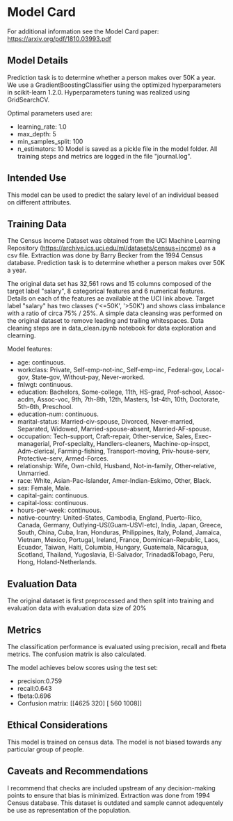 # Model Card

For additional information see the Model Card paper: https://arxiv.org/pdf/1810.03993.pdf

## Model Details
Prediction task is to determine whether a person makes over 50K a year.
We use a GradientBoostingClassifier using the optimized hyperparameters in scikit-learn 1.2.0.
Hyperparameters tuning was realized using GridSearchCV.

Optimal parameters used are:
- learning_rate: 1.0
- max_depth: 5
- min_samples_split: 100
- n_estimators: 10
Model is saved as a pickle file in the model folder. All training steps and metrics are logged in the file "journal.log".

## Intended Use
This model can be used to predict the salary level of an individual beased on different attributes.

## Training Data
The Census Income Dataset was obtained from the UCI Machine Learning Repository (https://archive.ics.uci.edu/ml/datasets/census+income) as a csv file.
Extraction was done by Barry Becker from the 1994 Census database.
Prediction task is to determine whether a person makes over 50K a year.

The original data set has 32,561 rows and 15 columns composed of the target label "salary", 8 categorical features and 6 numerical features.
Details on each of the features ae available at the UCI link above.
Target label "salary" has two classes ('<=50K', '>50K') and shows class imbalance with a ratio of circa 75% / 25%.
A simple data cleansing was performed on the original dataset to remove leading and trailing whitespaces. Data cleaning steps are in data_clean.ipynb notebook for data exploration and clearning. 

Model features: 
- age: continuous.
 - workclass: Private, Self-emp-not-inc, Self-emp-inc, Federal-gov, Local-gov, State-gov, Without-pay, Never-worked.
 - fnlwgt: continuous.
 - education: Bachelors, Some-college, 11th, HS-grad, Prof-school, Assoc-acdm, Assoc-voc, 9th, 7th-8th, 12th, Masters, 1st-4th, 10th, Doctorate, 5th-6th, Preschool.
 - education-num: continuous.
 - marital-status: Married-civ-spouse, Divorced, Never-married, Separated, Widowed, Married-spouse-absent, Married-AF-spouse.
 - occupation: Tech-support, Craft-repair, Other-service, Sales, Exec-managerial, Prof-specialty, Handlers-cleaners, Machine-op-inspct, Adm-clerical, Farming-fishing, Transport-moving, Priv-house-serv, Protective-serv, Armed-Forces.
 - relationship: Wife, Own-child, Husband, Not-in-family, Other-relative, Unmarried.
 - race: White, Asian-Pac-Islander, Amer-Indian-Eskimo, Other, Black.
 - sex: Female, Male.
 - capital-gain: continuous.
 - capital-loss: continuous.
 - hours-per-week: continuous.
 - native-country: United-States, Cambodia, England, Puerto-Rico, Canada, Germany, Outlying-US(Guam-USVI-etc), India, Japan, Greece, South, China, Cuba, Iran, Honduras, Philippines, Italy, Poland, Jamaica, Vietnam, Mexico, Portugal, Ireland, France, Dominican-Republic, Laos, Ecuador, Taiwan, Haiti, Columbia, Hungary, Guatemala, Nicaragua, Scotland, Thailand, Yugoslavia, El-Salvador, Trinadad&Tobago, Peru, Hong, Holand-Netherlands.


## Evaluation Data
The original dataset is first preprocessed and then split into training and evaluation data with evaluation data size of 20%


## Metrics
The classification performance is evaluated using precision, recall and fbeta metrics.
The confusion matrix is also calculated.

The model achieves below scores using the test set:
- precision:0.759
- recall:0.643
- fbeta:0.696
- Confusion matrix:
[[4625  320]
 [ 560 1008]]

## Ethical Considerations
This model is trained on census data. The model is not biased towards any particular group of people.

## Caveats and Recommendations
I recommend that checks are included upstream of any decision-making points to ensure that bias is minimized. Extraction was done from 1994 Census database. This dataset is outdated and sample cannot adequentely be use as representation of the population. 
